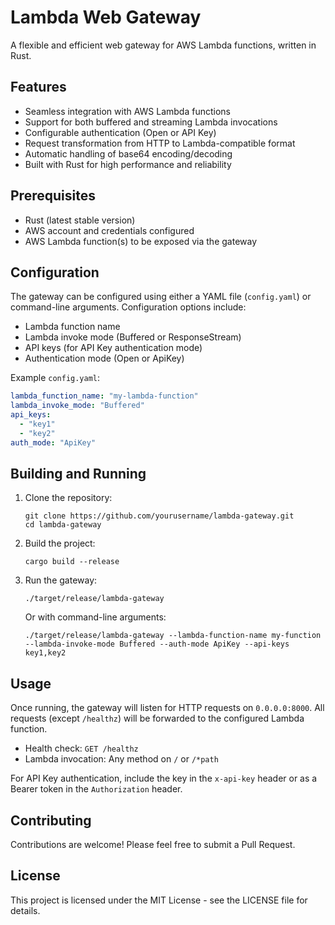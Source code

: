 # Lambda Web Gateway

A flexible and efficient web gateway for AWS Lambda functions, written in Rust.

## Features

- Seamless integration with AWS Lambda functions
- Support for both buffered and streaming Lambda invocations
- Configurable authentication (Open or API Key)
- Request transformation from HTTP to Lambda-compatible format
- Automatic handling of base64 encoding/decoding
- Built with Rust for high performance and reliability

## Prerequisites

- Rust (latest stable version)
- AWS account and credentials configured
- AWS Lambda function(s) to be exposed via the gateway

## Configuration

The gateway can be configured using either a YAML file (`config.yaml`) or command-line arguments. Configuration options include:

- Lambda function name
- Lambda invoke mode (Buffered or ResponseStream)
- API keys (for API Key authentication mode)
- Authentication mode (Open or ApiKey)

Example `config.yaml`:

```yaml
lambda_function_name: "my-lambda-function"
lambda_invoke_mode: "Buffered"
api_keys:
  - "key1"
  - "key2"
auth_mode: "ApiKey"
```

## Building and Running

1. Clone the repository:
   ```
   git clone https://github.com/yourusername/lambda-gateway.git
   cd lambda-gateway
   ```

2. Build the project:
   ```
   cargo build --release
   ```

3. Run the gateway:
   ```
   ./target/release/lambda-gateway
   ```

   Or with command-line arguments:
   ```
   ./target/release/lambda-gateway --lambda-function-name my-function --lambda-invoke-mode Buffered --auth-mode ApiKey --api-keys key1,key2
   ```

## Usage

Once running, the gateway will listen for HTTP requests on `0.0.0.0:8000`. All requests (except `/healthz`) will be forwarded to the configured Lambda function.

- Health check: `GET /healthz`
- Lambda invocation: Any method on `/` or `/*path`

For API Key authentication, include the key in the `x-api-key` header or as a Bearer token in the `Authorization` header.

## Contributing

Contributions are welcome! Please feel free to submit a Pull Request.

## License

This project is licensed under the MIT License - see the LICENSE file for details.
